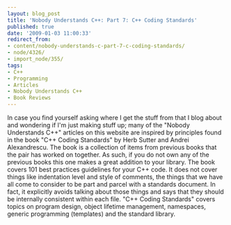 ```yaml
---
layout: blog_post
title: 'Nobody Understands C++: Part 7: C++ Coding Standards'
published: true
date: '2009-01-03 11:00:33'
redirect_from:
- content/nobody-understands-c-part-7-c-coding-standards/
- node/4326/
- import_node/355/
tags:
- C++
- Programming
- Articles
- Nobody Understands C++
- Book Reviews
---
```


In case you find yourself asking where I get the stuff from that I blog about and wondering if I'm just making stuff up; many of the "Nobody Understands C++" articles on this website are inspired by principles found in the book "C++ Coding Standards" by Herb Sutter and Andrei Alexandrescu. The book is a collection of items from previous books that the pair has worked on together. As such, if you do not own any of the previous books this one makes a great addition to your library. The book covers 101 best practices guidelines for your C++ code. It does not cover things like indentation level and style of comments, the things that we have all come to consider to be part and parcel with a standards document. In fact, it explicitly avoids talking about those things and says that they should be internally consistent within each file. "C++ Coding Standards" covers topics on program design, object lifetime management, namespaces, generic programming (templates) and the standard library.
